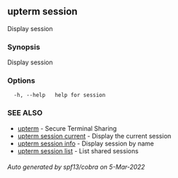 ## upterm session

Display session

### Synopsis

Display session

### Options

```
  -h, --help   help for session
```

### SEE ALSO

* [upterm](upterm.md)	 - Secure Terminal Sharing
* [upterm session current](upterm_session_current.md)	 - Display the current session
* [upterm session info](upterm_session_info.md)	 - Display session by name
* [upterm session list](upterm_session_list.md)	 - List shared sessions

###### Auto generated by spf13/cobra on 5-Mar-2022
